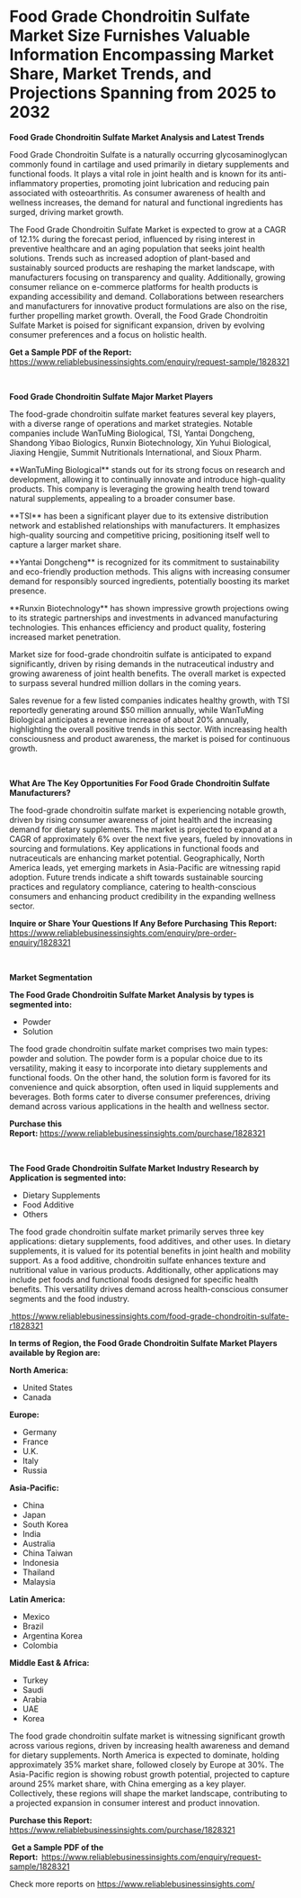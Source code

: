 <p><h1>Food Grade Chondroitin Sulfate Market Size Furnishes Valuable Information Encompassing Market Share, Market Trends, and Projections Spanning from 2025 to 2032</h1></p><p><strong>Food Grade Chondroitin Sulfate Market Analysis and Latest Trends</strong></p>
<p><p>Food Grade Chondroitin Sulfate is a naturally occurring glycosaminoglycan commonly found in cartilage and used primarily in dietary supplements and functional foods. It plays a vital role in joint health and is known for its anti-inflammatory properties, promoting joint lubrication and reducing pain associated with osteoarthritis. As consumer awareness of health and wellness increases, the demand for natural and functional ingredients has surged, driving market growth.</p><p>The Food Grade Chondroitin Sulfate Market is expected to grow at a CAGR of 12.1% during the forecast period, influenced by rising interest in preventive healthcare and an aging population that seeks joint health solutions. Trends such as increased adoption of plant-based and sustainably sourced products are reshaping the market landscape, with manufacturers focusing on transparency and quality. Additionally, growing consumer reliance on e-commerce platforms for health products is expanding accessibility and demand. Collaborations between researchers and manufacturers for innovative product formulations are also on the rise, further propelling market growth. Overall, the Food Grade Chondroitin Sulfate Market is poised for significant expansion, driven by evolving consumer preferences and a focus on holistic health.</p></p>
<p><strong>Get a Sample PDF of the Report:&nbsp;</strong> <a href="https://www.reliablebusinessinsights.com/enquiry/request-sample/1828321?utm_campaign=2032&utm_medium=2&utm_source=Github&utm_content=ia&utm_term=03022025&utm_id=food-grade-chondroitin-sulfate">https://www.reliablebusinessinsights.com/enquiry/request-sample/1828321</a></p>
<p>&nbsp;</p>
<p><strong>Food Grade Chondroitin Sulfate Major Market Players</strong></p>
<p><p>The food-grade chondroitin sulfate market features several key players, with a diverse range of operations and market strategies. Notable companies include WanTuMing Biological, TSI, Yantai Dongcheng, Shandong Yibao Biologics, Runxin Biotechnology, Xin Yuhui Biological, Jiaxing Hengjie, Summit Nutritionals International, and Sioux Pharm.</p><p>**WanTuMing Biological** stands out for its strong focus on research and development, allowing it to continually innovate and introduce high-quality products. This company is leveraging the growing health trend toward natural supplements, appealing to a broader consumer base.</p><p>**TSI** has been a significant player due to its extensive distribution network and established relationships with manufacturers. It emphasizes high-quality sourcing and competitive pricing, positioning itself well to capture a larger market share.</p><p>**Yantai Dongcheng** is recognized for its commitment to sustainability and eco-friendly production methods. This aligns with increasing consumer demand for responsibly sourced ingredients, potentially boosting its market presence.</p><p>**Runxin Biotechnology** has shown impressive growth projections owing to its strategic partnerships and investments in advanced manufacturing technologies. This enhances efficiency and product quality, fostering increased market penetration.</p><p>Market size for food-grade chondroitin sulfate is anticipated to expand significantly, driven by rising demands in the nutraceutical industry and growing awareness of joint health benefits. The overall market is expected to surpass several hundred million dollars in the coming years.</p><p>Sales revenue for a few listed companies indicates healthy growth, with TSI reportedly generating around $50 million annually, while WanTuMing Biological anticipates a revenue increase of about 20% annually, highlighting the overall positive trends in this sector. With increasing health consciousness and product awareness, the market is poised for continuous growth.</p></p>
<p>&nbsp;</p>
<p><strong>What Are The Key Opportunities For Food Grade Chondroitin Sulfate Manufacturers?</strong></p>
<p><p>The food-grade chondroitin sulfate market is experiencing notable growth, driven by rising consumer awareness of joint health and the increasing demand for dietary supplements. The market is projected to expand at a CAGR of approximately 6% over the next five years, fueled by innovations in sourcing and formulations. Key applications in functional foods and nutraceuticals are enhancing market potential. Geographically, North America leads, yet emerging markets in Asia-Pacific are witnessing rapid adoption. Future trends indicate a shift towards sustainable sourcing practices and regulatory compliance, catering to health-conscious consumers and enhancing product credibility in the expanding wellness sector.</p></p>
<p><strong>Inquire or Share Your Questions If Any Before Purchasing This Report:</strong> <a href="https://www.reliablebusinessinsights.com/enquiry/pre-order-enquiry/1828321?utm_campaign=2032&utm_medium=2&utm_source=Github&utm_content=ia&utm_term=03022025&utm_id=food-grade-chondroitin-sulfate">https://www.reliablebusinessinsights.com/enquiry/pre-order-enquiry/1828321</a></p>
<p>&nbsp;</p>
<p><strong>Market Segmentation</strong></p>
<p><strong>The Food Grade Chondroitin Sulfate Market Analysis by types is segmented into:</strong></p>
<p><ul><li>Powder</li><li>Solution</li></ul></p>
<p><p>The food grade chondroitin sulfate market comprises two main types: powder and solution. The powder form is a popular choice due to its versatility, making it easy to incorporate into dietary supplements and functional foods. On the other hand, the solution form is favored for its convenience and quick absorption, often used in liquid supplements and beverages. Both forms cater to diverse consumer preferences, driving demand across various applications in the health and wellness sector.</p></p>
<p><strong>Purchase this Report:&nbsp;</strong><a href="https://www.reliablebusinessinsights.com/purchase/1828321?utm_campaign=2032&utm_medium=2&utm_source=Github&utm_content=ia&utm_term=03022025&utm_id=food-grade-chondroitin-sulfate">https://www.reliablebusinessinsights.com/purchase/1828321</a></p>
<p>&nbsp;</p>
<p><strong>The Food Grade Chondroitin Sulfate Market Industry Research by Application is segmented into:</strong></p>
<p><ul><li>Dietary Supplements</li><li>Food Additive</li><li>Others</li></ul></p>
<p><p>The food grade chondroitin sulfate market primarily serves three key applications: dietary supplements, food additives, and other uses. In dietary supplements, it is valued for its potential benefits in joint health and mobility support. As a food additive, chondroitin sulfate enhances texture and nutritional value in various products. Additionally, other applications may include pet foods and functional foods designed for specific health benefits. This versatility drives demand across health-conscious consumer segments and the food industry.</p></p>
<p><a href="https://www.reliablebusinessinsights.com/food-grade-chondroitin-sulfate-r1828321?utm_campaign=2032&utm_medium=2&utm_source=Github&utm_content=ia&utm_term=03022025&utm_id=food-grade-chondroitin-sulfate">&nbsp;https://www.reliablebusinessinsights.com/food-grade-chondroitin-sulfate-r1828321</a></p>
<p><strong>In terms of Region, the Food Grade Chondroitin Sulfate Market Players available by Region are:</strong></p>
<p>
    <p> <strong> North America: </strong>
        <ul>
            <li>United States</li>
            <li>Canada</li>
        </ul>
        </p> 
    <p> <strong> Europe: </strong>
        <ul>
            <li>Germany</li>
            <li>France</li>
            <li>U.K.</li>
            <li>Italy</li>
            <li>Russia</li>
        </ul>
        </p> 
    <p> <strong> Asia-Pacific: </strong>
        <ul>
            <li>China</li>
            <li>Japan</li>
            <li>South Korea</li>
            <li>India</li>
            <li>Australia</li>
            <li>China Taiwan</li>
            <li>Indonesia</li>
            <li>Thailand</li>
            <li>Malaysia</li>
        </ul>
        </p> 
    <p> <strong> Latin America: </strong>
        <ul>
            <li>Mexico</li>
            <li>Brazil</li>
            <li>Argentina Korea</li>
            <li>Colombia</li>
        </ul>
        </p> 
    <p> <strong> Middle East & Africa: </strong>
        <ul>
            <li>Turkey</li>
            <li>Saudi</li>
            <li>Arabia</li>
            <li>UAE</li>
            <li>Korea</li>
        </ul>
    </p>
    </p>
<p><p>The food grade chondroitin sulfate market is witnessing significant growth across various regions, driven by increasing health awareness and demand for dietary supplements. North America is expected to dominate, holding approximately 35% market share, followed closely by Europe at 30%. The Asia-Pacific region is showing robust growth potential, projected to capture around 25% market share, with China emerging as a key player. Collectively, these regions will shape the market landscape, contributing to a projected expansion in consumer interest and product innovation.</p></p>
<p><strong>Purchase this Report: </strong><a href="https://www.reliablebusinessinsights.com/purchase/1828321?utm_campaign=2032&utm_medium=2&utm_source=Github&utm_content=ia&utm_term=03022025&utm_id=food-grade-chondroitin-sulfate">https://www.reliablebusinessinsights.com/purchase/1828321</a></p>
<p>&nbsp;<strong>Get a Sample PDF of the Report:&nbsp;&nbsp;</strong><a href="https://www.reliablebusinessinsights.com/enquiry/request-sample/1828321?utm_campaign=2032&utm_medium=2&utm_source=Github&utm_content=ia&utm_term=03022025&utm_id=food-grade-chondroitin-sulfate">https://www.reliablebusinessinsights.com/enquiry/request-sample/1828321</a></p>
<p><strong></strong></p>
<p>Check more reports on <a href="https://www.reliablebusinessinsights.com/?utm_campaign=2032&utm_medium=2&utm_source=Github&utm_content=ia&utm_term=03022025&utm_id=food-grade-chondroitin-sulfate">https://www.reliablebusinessinsights.com/</a></p>